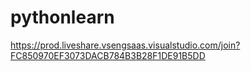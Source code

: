 # pythonlearn


https://prod.liveshare.vsengsaas.visualstudio.com/join?FC850970EF3073DACB784B3B28F1DE91B5DD
